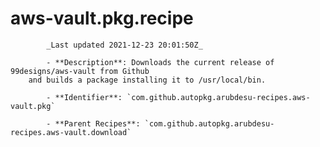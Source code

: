 # aws-vault.pkg.recipe

            _Last updated 2021-12-23 20:01:50Z_

            - **Description**: Downloads the current release of 99designs/aws-vault from Github
		and builds a package installing it to /usr/local/bin.

            - **Identifier**: `com.github.autopkg.arubdesu-recipes.aws-vault.pkg`

            - **Parent Recipes**: `com.github.autopkg.arubdesu-recipes.aws-vault.download`
